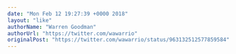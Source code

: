 ```yaml
---
date: "Mon Feb 12 19:27:39 +0000 2018"
layout: "like"
authorName: "Warren Goodman"
authorUrl: "https://twitter.com/wawarrio"
originalPost: "https://twitter.com/wawarrio/status/963132512577859584"
---
```

